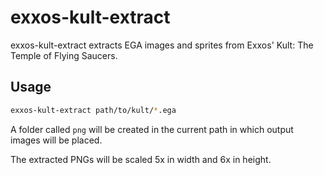 # exxos-kult-extract

exxos-kult-extract extracts EGA images and sprites from Exxos' Kult: The Temple of Flying Saucers.

## Usage

```sh
exxos-kult-extract path/to/kult/*.ega
```

A folder called `png` will be created in the current path in which output images will be placed.

The extracted PNGs will be scaled 5x in width and 6x in height.
